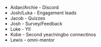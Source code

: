 - Aidan/Archie - Discord
- Josh/Luka - Engagement leads
- Jacob - Quizzes
- Josh - Survey/Feedback
- Luke - YII
- Kobe - Second year/ningbo connectinos
- Lewis - omni-mentor
